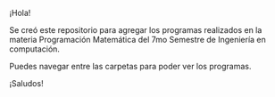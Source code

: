 ¡Hola!

Se creó este repositorio para agregar los programas realizados en la materia Programación Matemática del 7mo Semestre de Ingeniería en computación.

Puedes navegar entre las carpetas para poder ver los programas.

¡Saludos!